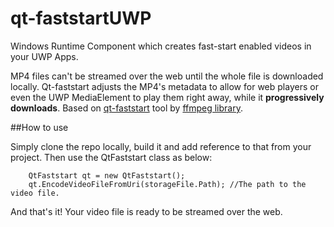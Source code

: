 # qt-faststartUWP
Windows Runtime Component which creates fast-start enabled videos in your UWP Apps.

MP4 files can't be streamed over the web until the whole file is downloaded locally. Qt-faststart adjusts the MP4's metadata to allow for web players or even the UWP MediaElement to play them right away, while it **progressively downloads**. 
Based on [qt-faststart](https://github.com/FFmpeg/FFmpeg/blob/master/tools/qt-faststart.c) tool by [ffmpeg library](https://github.com/FFmpeg/FFmpeg).


##How to use

Simply clone the repo locally, build it and add reference to that from your project.
Then use the QtFaststart class as below:

```
    QtFaststart qt = new QtFaststart();
    qt.EncodeVideoFileFromUri(storageFile.Path); //The path to the video file.

```

And that's it! Your video file is ready to be streamed over the web.
